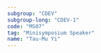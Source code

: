 ```yaml
---
subgroup: "CDEV"
subgroup-long: "CDEV-1"
code: "MS07"
tag: "Minisymposium Speaker"
name: "Tau-Mu Yi"
---
```

